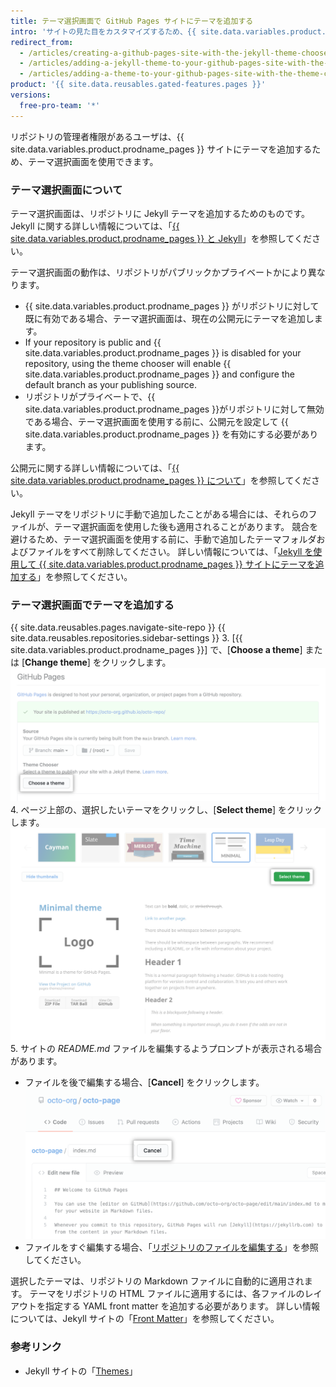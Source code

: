 ```yaml
---
title: テーマ選択画面で GitHub Pages サイトにテーマを追加する
intro: 'サイトの見た目をカスタマイズするため、{{ site.data.variables.product.prodname_pages }} サイトにテーマを追加できます。'
redirect_from:
  - /articles/creating-a-github-pages-site-with-the-jekyll-theme-chooser/
  - /articles/adding-a-jekyll-theme-to-your-github-pages-site-with-the-jekyll-theme-chooser/
  - /articles/adding-a-theme-to-your-github-pages-site-with-the-theme-chooser
product: '{{ site.data.reusables.gated-features.pages }}'
versions:
  free-pro-team: '*'
---
```


リポジトリの管理者権限があるユーザは、{{ site.data.variables.product.prodname_pages }} サイトにテーマを追加するため、テーマ選択画面を使用できます。

### テーマ選択画面について

テーマ選択画面は、リポジトリに Jekyll テーマを追加するためのものです。 Jekyll に関する詳しい情報については、「[{{ site.data.variables.product.prodname_pages }} と Jekyll](/articles/about-github-pages-and-jekyll)」を参照してください。

テーマ選択画面の動作は、リポジトリがパブリックかプライベートかにより異なります。
  - {{ site.data.variables.product.prodname_pages }} がリポジトリに対して既に有効である場合、テーマ選択画面は、現在の公開元にテーマを追加します。
  - If your repository is public and {{ site.data.variables.product.prodname_pages }} is disabled for your repository, using the theme chooser will enable {{ site.data.variables.product.prodname_pages }} and configure the default branch as your publishing source.
  - リポジトリがプライベートで、{{ site.data.variables.product.prodname_pages }}がリポジトリに対して無効である場合、テーマ選択画面を使用する前に、公開元を設定して {{ site.data.variables.product.prodname_pages }} を有効にする必要があります。

公開元に関する詳しい情報については、「[{{ site.data.variables.product.prodname_pages }} について](/articles/about-github-pages#publishing-sources-for-github-pages-sites)」を参照してください。

Jekyll テーマをリポジトリに手動で追加したことがある場合には、それらのファイルが、テーマ選択画面を使用した後も適用されることがあります。 競合を避けるため、テーマ選択画面を使用する前に、手動で追加したテーマフォルダおよびファイルをすべて削除してください。 詳しい情報については、「[Jekyll を使用して {{ site.data.variables.product.prodname_pages }} サイトにテーマを追加する](/articles/adding-a-theme-to-your-github-pages-site-using-jekyll)」を参照してください。

### テーマ選択画面でテーマを追加する

{{ site.data.reusables.pages.navigate-site-repo }}
{{ site.data.reusables.repositories.sidebar-settings }}
3. [{{ site.data.variables.product.prodname_pages }}] で、[**Choose a theme**] または [**Change theme**] をクリックします。 ![[Choose a theme] ボタン](/assets/images/help/pages/choose-a-theme.png)
4. ページ上部の、選択したいテーマをクリックし、[**Select theme**] をクリックします。 ![テーマのオプションおよび [Select theme] ボタン](/assets/images/help/pages/select-theme.png)
5. サイトの *README.md* ファイルを編集するようプロンプトが表示される場合があります。
   - ファイルを後で編集する場合、[**Cancel**] をクリックします。 ![ファイルを編集する際の [Cancel] リンク](/assets/images/help/pages/cancel-edit.png)
   - ファイルをすぐ編集する場合、「[リポジトリのファイルを編集する](/articles/editing-files-in-your-repository/)」を参照してください。

選択したテーマは、リポジトリの Markdown ファイルに自動的に適用されます。 テーマをリポジトリの HTML ファイルに適用するには、各ファイルのレイアウトを指定する YAML front matter を追加する必要があります。 詳しい情報については、Jekyll サイトの「[Front Matter](https://jekyllrb.com/docs/front-matter/)」を参照してください。

### 参考リンク

- Jekyll サイトの「[Themes](https://jekyllrb.com/docs/themes/)」
